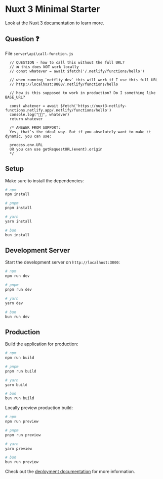 # Nuxt 3 Minimal Starter

Look at the [Nuxt 3 documentation](https://nuxt.com/docs/getting-started/introduction) to learn more.

## Question :question:

File `server\api\call-function.js`

```
  // QUESTION - how to call this without the full URL?
  // ❌ this does NOT work locally
  // const whatever = await $fetch('/.netlify/functions/hello')

  // when running `netfliy dev` this will work if I use this full URL
  // http://localhost:8888/.netlify/functions/hello

  // how is this supposed to work in production? Do I something like BASE_URL?

  const whatever = await $fetch('https://nuxt3-netlify-functions.netlify.app/.netlify/functions/hello')
  console.log("🐥🐥", whatever)
  return whatever

  /* ANSWER FROM SUPPORT:
  Yes, that’s the ideal way. But if you absolutely want to make it dynamic, you can use:

  process.env.URL
  OR you can use getRequestURL(event).origin
  */
```

## Setup

Make sure to install the dependencies:

```bash
# npm
npm install

# pnpm
pnpm install

# yarn
yarn install

# bun
bun install
```

## Development Server

Start the development server on `http://localhost:3000`:

```bash
# npm
npm run dev

# pnpm
pnpm run dev

# yarn
yarn dev

# bun
bun run dev
```

## Production

Build the application for production:

```bash
# npm
npm run build

# pnpm
pnpm run build

# yarn
yarn build

# bun
bun run build
```

Locally preview production build:

```bash
# npm
npm run preview

# pnpm
pnpm run preview

# yarn
yarn preview

# bun
bun run preview
```

Check out the [deployment documentation](https://nuxt.com/docs/getting-started/deployment) for more information.
